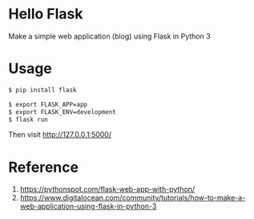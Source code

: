 # Hello Flask
Make a simple web application (blog) using Flask in Python 3

# Usage
```bash
$ pip install flask

$ export FLASK_APP=app
$ export FLASK_ENV=development
$ flask run
```
Then visit http://127.0.0.1:5000/

# Reference
1. https://pythonspot.com/flask-web-app-with-python/
2. https://www.digitalocean.com/community/tutorials/how-to-make-a-web-application-using-flask-in-python-3
